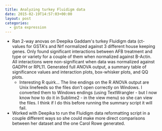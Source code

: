 ```yaml
---
title: Analyzing turkey Fluidigm data
date: 2015-02-19T14:57:03+00:00
layout: post
categories:
  - gsta expression
---
```

  * Ran 2-way anovas on Deepika Gaddam's turkey Fluidigm data (ct-values for GSTA's and Nrf normalized against 3 different house keeping genes. Only found significant interactions between AFB treatment and type or variety for a couple of them when normalized against B-Actin. All interactions were non-significant when data was normalized against GADPH or RPL11. Generated full ANOVA output, a summary table of significance values and interaction plots, box-whisker plots, and QQ plots.
      * Interesting R quirk... The line endings on the R ANOVA output are Unix linefeeds so the files don't open correctly on Windows. I converted them to Windows endings (using TextWrangler - but I now know how to do it in Sublime2 - in the view menu) so she can view the files. I think if I do this before running the summary script it will fail.
  * Worked with Deepika to run the Fluidigm data reformatting script in a couple different ways so she could make more direct comparisons between her dataset and the one Carol Rowe generated.
